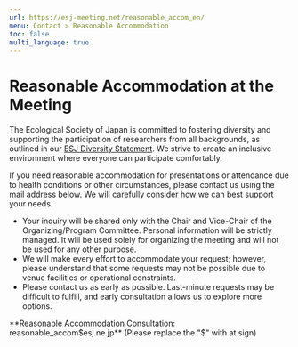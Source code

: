 ```yaml
---
url: https://esj-meeting.net/reasonable_accom_en/
menu: Contact > Reasonable Accommodation
toc: false
multi_language: true
---
```


# Reasonable Accommodation at the Meeting

The Ecological Society of Japan is committed to fostering diversity and supporting the participation of researchers from all backgrounds, as outlined in our [ESJ Diversity Statement](https://www.esj.ne.jp/esj/e_index.html#diversity). We strive to create an inclusive environment where everyone can participate comfortably.

If you need reasonable accommodation for presentations or attendance due to health conditions or other circumstances, please contact us using the mail address below. We will carefully consider how we can best support your needs.

- Your inquiry will be shared only with the Chair and Vice-Chair of the Organizing/Program Committee. Personal information will be strictly managed. It will be used solely for organizing the meeting and will not be used for any other purpose.
- We will make every effort to accommodate your request; however, please understand that some requests may not be possible due to venue facilities or operational constraints.
- Please contact us as early as possible. Last-minute requests may be difficult to fulfill, and early consultation allows us to explore more options.

**Reasonable Accommodation Consultation: reasonable_accom$esj.ne.jp** (Please replace the "$" with at sign)